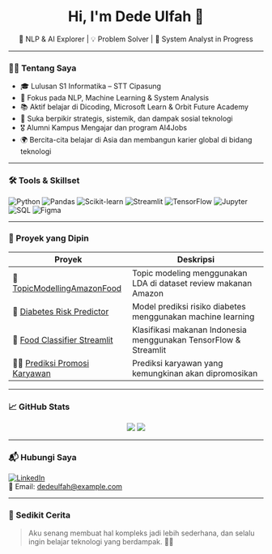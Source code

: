 <h1 align="center">Hi, I'm Dede Ulfah 👋</h1>
<p align="center">
  🌱 NLP & AI Explorer | 💡 Problem Solver | 🎯 System Analyst in Progress
</p>

---

### 👩‍💻 Tentang Saya

- 🎓 Lulusan S1 Informatika – STT Cipasung
- 🚀 Fokus pada NLP, Machine Learning & System Analysis
- 📚 Aktif belajar di Dicoding, Microsoft Learn & Orbit Future Academy
- 🧠 Suka berpikir strategis, sistemik, dan dampak sosial teknologi
- 🎖️ Alumni Kampus Mengajar dan program AI4Jobs
- 🌍 Bercita-cita belajar di Asia dan membangun karier global di bidang teknologi

---

### 🛠️ Tools & Skillset

![Python](https://img.shields.io/badge/Python-3670A0?style=flat&logo=python&logoColor=white)
![Pandas](https://img.shields.io/badge/Pandas-150458?style=flat&logo=pandas)
![Scikit-learn](https://img.shields.io/badge/Scikit--learn-F7931E?style=flat&logo=scikit-learn&logoColor=white)
![Streamlit](https://img.shields.io/badge/Streamlit-FF4B4B?style=flat&logo=streamlit&logoColor=white)
![TensorFlow](https://img.shields.io/badge/TensorFlow-FF6F00?style=flat&logo=tensorflow&logoColor=white)
![Jupyter](https://img.shields.io/badge/Jupyter-F37626?style=flat&logo=jupyter)
![SQL](https://img.shields.io/badge/SQL-003B57?style=flat&logo=mysql)
![Figma](https://img.shields.io/badge/Figma-000000?style=flat&logo=figma)

---

### 🚀 Proyek yang Dipin

| Proyek | Deskripsi |
|--------|-----------|
| 🔬 [TopicModellingAmazonFood](https://github.com/Ulfah-Feh/TopicModellingAmazonFood) | Topic modeling menggunakan LDA di dataset review makanan Amazon |
| 🧠 [Diabetes Risk Predictor](https://github.com/Ulfah-Feh/Diabetes_Risk_Predictor) | Model prediksi risiko diabetes menggunakan machine learning |
| 🍱 [Food Classifier Streamlit](https://github.com/Ulfah-Feh/Food_classifier_streamlit) | Klasifikasi makanan Indonesia menggunakan TensorFlow & Streamlit |
| 👩‍💼 [Prediksi Promosi Karyawan](https://github.com/Ulfah-Feh/Prediksi_promosi_karyawan) | Prediksi karyawan yang kemungkinan akan dipromosikan |

---

### 📈 GitHub Stats

<p align="center">
  <img src="https://github-readme-stats.vercel.app/api?username=Ulfah-Feh&show_icons=true&theme=gruvbox" />
  <img src="https://github-readme-stats.vercel.app/api/top-langs/?username=Ulfah-Feh&layout=compact&theme=gruvbox" />
</p>

---

### 📬 Hubungi Saya

[![LinkedIn](https://img.shields.io/badge/-LinkedIn-blue?style=flat&logo=linkedin)](https://linkedin.com/in/dede-ulfah)  
📧 Email: [dedeulfah@example.com](mailto:dedeulfah37@gmail.com)

---

### 🧭 Sedikit Cerita
> Aku senang membuat hal kompleks jadi lebih sederhana, dan selalu ingin belajar teknologi yang berdampak. 🌱✨
